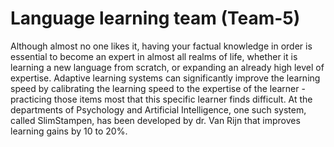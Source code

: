# Language learning team (Team-5)
Although almost no one likes it, having your factual knowledge in order is essential to become an expert in almost all realms of life, whether it is learning a new language from scratch, or expanding an already high level of expertise. Adaptive learning systems can significantly improve the learning speed by calibrating the learning speed to the expertise of the learner - practicing those items most that this specific learner finds difficult. At the departments of Psychology and Artificial Intelligence, one such system, called SlimStampen, has been developed by dr. Van Rijn that improves learning gains by 10 to 20%.
